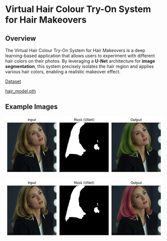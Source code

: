 # Virtual Hair Colour Try-On System for Hair Makeovers

## Overview
The Virtual Hair Colour Try-On System for Hair Makeovers is a deep learning-based application that allows users to experiment with different hair colors on their photos. By leveraging a __U-Net__ architecture for __image segmentation__, this system precisely isolates the hair region and applies various hair colors, enabling a realistic makeover effect.

[Dataset](https://www.kaggle.com/datasets/mirfan899/hairmasks) 

[hair_model.pth](https://github.com/playatanu/hair-color-try-on/releases/download/weight/hair_model.pth)

## Example Images
![green](output/green.png)

![pink](output/pink.png)

